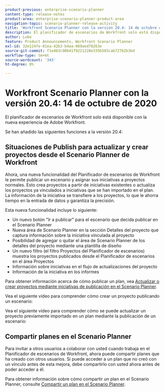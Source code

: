 ```yaml
---
product-previous: enterprise-scenario-planner
content-type: release-notes
product-area: enterprise-scenario-planner-product-area
navigation-topic: scenario-planner-release-activity
title: 'Workfront Scenario Planner con la versión 20.4: 14 de octubre de 2020'
description: El planificador de escenarios de Workfront solo está disponible con la nueva experiencia de Adobe Workfront.
author: Luke
feature: Product Announcements, Workfront Scenario Planner
exl-id: 32e124fe-81ea-42b3-b4aa-069aed78263e
source-git-commit: f1e463c90641f9221228e335b583cab72762b3bd
workflow-type: tm+mt
source-wordcount: '343'
ht-degree: 0%

---
```


# Workfront Scenario Planner con la versión 20.4: 14 de octubre de 2020

El planificador de escenarios de Workfront solo está disponible con la nueva experiencia de Adobe Workfront.

Se han añadido las siguientes funciones a la versión 20.4:

## Situaciones de Publish para actualizar y crear proyectos desde el Scenario Planner de Workfront

Ahora, una nueva funcionalidad del Planificador de escenarios de Workfront le permite publicar un escenario y asignar sus iniciativas a proyectos normales. Esto crea proyectos a partir de iniciativas existentes o actualiza los proyectos ya vinculados a iniciativas que se han importado en el plan. La información de la iniciativa se transfiere a los proyectos, lo que le ahorra tiempo en la entrada de datos y garantiza la precisión.

Esta nueva funcionalidad incluye lo siguiente:

* Un nuevo botón &quot;Ir a publicar&quot; para el escenario que decida publicar en el Scenario Planner
* Nueva área de Scenario Planner en la sección Detalles del proyecto que captura información sobre la iniciativa vinculada al proyecto
* Posibilidad de agregar o quitar el área de Scenario Planner de los detalles del proyecto mediante una plantilla de diseño
* Un nuevo filtro (el filtro Proyectos del Planificador de escenarios) muestra los proyectos publicados desde el Planificador de escenarios en el área Proyectos
* Información sobre iniciativas en el flujo de actualizaciones del proyecto
* Información de la iniciativa en los informes

Para obtener información acerca de cómo publicar un plan, vea [Actualizar o crear proyectos mediante iniciativas de publicación en el Scenario Planner](../../../scenario-planner/publish-scenarios-update-projects.md).

Vea el siguiente vídeo para comprender cómo crear un proyecto publicando un escenario:

Vea el siguiente vídeo para comprender cómo se puede actualizar un proyecto previamente importado en un plan mediante la publicación de un escenario:

## Compartir planes en el Scenario Planner

Para invitar a otros usuarios a colaborar con usted cuando trabaja en el Planificador de escenarios de Workfront, ahora puede compartir planes que ha creado con otros usuarios. Si puede acceder a un plan que no creó con un vínculo antes de esta mejora, debe compartirlo con usted ahora antes de poder acceder a él.

Para obtener información sobre cómo compartir un plan en el Scenario Planner, consulte [Compartir un plan en el Scenario Planner](../../../scenario-planner/share-a-plan.md).


